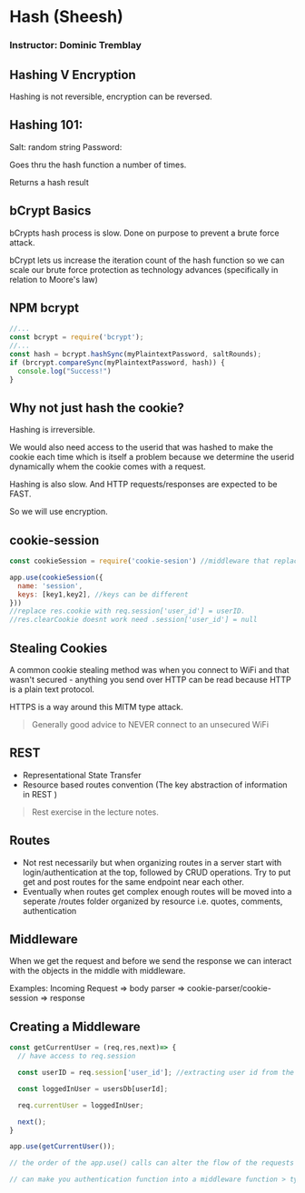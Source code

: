 # Hash (Sheesh)

### Instructor: Dominic Tremblay

## Hashing V Encryption

Hashing is not reversible, encryption can be reversed.

## Hashing 101:

Salt: random string
Password:

Goes thru the hash function a number of times.

Returns a hash result

## bCrypt Basics

bCrypts hash process is slow. Done on purpose to prevent a brute force attack.

bCrypt lets us increase the iteration count of the hash function so we can scale our brute force protection as technology advances (specifically in relation to Moore's law)

## NPM bcrypt

```javascript
//...
const bcrypt = require('bcrypt');
//...
const hash = bcrypt.hashSync(myPlaintextPassword, saltRounds);
if (brcrypt.compareSync(myPlaintextPassword, hash)) { 
  console.log("Success!")
}
```

## Why not just hash the cookie?

Hashing is irreversible. 

We would also need access to the userid that was hashed to make the cookie each time which is itself a problem because we determine the userid dynamically whem the cookie comes with a request.

Hashing is also slow. And HTTP requests/responses are expected to be FAST.

So we will use encryption.

## cookie-session

```javascript
const cookieSession = require('cookie-sesion') //middleware that replaces cookie parser

app.use(cookieSession({
  name: 'session',
  keys: [key1,key2], //keys can be different
}))
//replace res.cookie with req.session['user_id'] = userID.
//res.clearCookie doesnt work need .session['user_id'] = null
```

## Stealing Cookies

A common cookie stealing method was when you connect to WiFi and that wasn't secured - anything you send over HTTP can be read because HTTP is a plain text protocol.

HTTPS is a way around this MITM type attack.

> Generally good advice to NEVER connect to an unsecured WiFi

## REST

* Representational State Transfer
* Resource based routes convention (The key abstraction of information in REST )

> Rest exercise in the lecture notes.

## Routes

* Not rest necessarily but when organizing routes in a server start with login/authentication at the top, followed by CRUD operations. Try to put get and post routes for the same endpoint near each other.
* Eventually when routes get complex enough routes will be moved into a seperate /routes folder organized by resource i.e. quotes, comments, authentication

## Middleware

When we get the request and before we send the response we can interact with the objects in the middle with middleware. 

Examples: Incoming Request => body parser => cookie-parser/cookie-session => response

## Creating a Middleware

```javascript
const getCurrentUser = (req,res,next)=> {
  // have access to req.session

  const userID = req.session['user_id']; //extracting user id from the cookies

  const loggedInUser = usersDb[userId];

  req.currentUser = loggedInUser;

  next();
}

app.use(getCurrentUser());

// the order of the app.use() calls can alter the flow of the requests and responses

// can make you authentication function into a middleware function > typically what is done when that is in production
```
